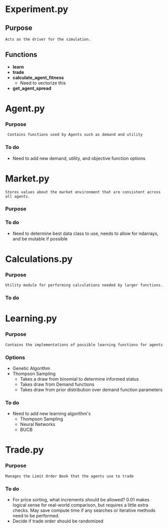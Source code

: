 
# Experiment.py

## Purpose
	Acts as the driver for the simulation. 
## Functions

- **learn**
- **trade**
- **calculate_agent_fitness**
	- Need to vectorize this
- **get_agent_spread**


# Agent.py
### Purpose
	 Contains functions used by Agents such as demand and utility

### To do 
- Need to add new demand, utility, and objective function options
# Market.py
	Stores values about the market environment that are consistent across all agents.

### Purpose

### To do 
- Need to determine best data class to use, needs to allow for ndarrays, and be mutable if possible

# Calculations.py
### Purpose
	Utility module for performing calculations needed by larger functions.
### To do 

# Learning.py
### Purpose
	Contains the implementations of possible learning functions for agents

### Options
 - Genetic Algorithm
 - Thompson Sampling
	 - Takes a draw from binomial to determine informed status
	 - Takes draw from Demand functions
	 - Takes draw from prior distribution over demand function parameters

### To do 
- Need to add new learning algorithm's
	- Thompson Sampling
	- Neural Networks
	- BUCB

# Trade.py
### Purpose
	Manages the Limit Order Book that the agents use to trade

### To do 
- For price sorting, what increments should be allowed? 0.01 makes logical sense for real-world comparison, but requires a little extra checks. May save compute time if any searches or iterative methods need to be performed.
- Decide if trade order should be randomized